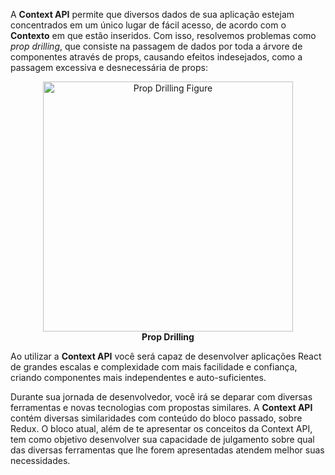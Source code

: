 A **Context API** permite que diversos dados de sua aplicação estejam concentrados em um único lugar de fácil acesso, de acordo com o **Contexto** em que estão inseridos. Com isso, resolvemos problemas como *prop drilling*, que consiste na passagem de dados por toda a árvore de componentes através de props, causando efeitos indesejados, como a passagem excessiva e desnecessária de props:

<figure align="center">
    <img src="https://i.imgur.com/DvSfYKa.png" alt="Prop Drilling Figure" style="height:400px">
    <figcaption align = "center"><b>Prop Drilling</b></figcaption>
</figure>

Ao utilizar a **Context API** você será capaz de desenvolver aplicações React de grandes escalas e complexidade com mais facilidade e confiança, criando componentes mais independentes e auto-suficientes.

Durante sua jornada de desenvolvedor, você irá se deparar com diversas ferramentas e novas tecnologias com propostas similares. A **Context API** contém diversas similaridades com conteúdo do bloco passado, sobre Redux.
O bloco atual, além de te apresentar os conceitos da Context API, tem como objetivo desenvolver sua capacidade de julgamento sobre qual das diversas ferramentas que lhe forem apresentadas atendem melhor suas necessidades.


